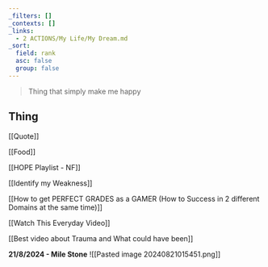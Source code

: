 ```yaml
---
_filters: []
_contexts: []
_links:
  - 2 ACTIONS/My Life/My Dream.md
_sort:
  field: rank
  asc: false
  group: false
---
```

> Thing that simply make me happy


## Thing

[[Quote]]

[[Food]]

[[HOPE Playlist - NF]]

[[Identify my Weakness]]

[[How to get PERFECT GRADES as a GAMER (How to Success in 2 different Domains at the same time)]]

[[Watch This Everyday Video]]

[[Best video about Trauma and What could have been]]





**21/8/2024 - Mile Stone** 
![[Pasted image 20240821015451.png]]


